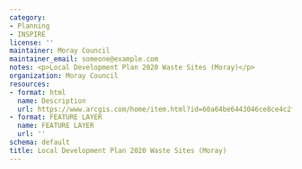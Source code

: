 ```yaml
---
category:
- Planning
- INSPIRE
license: ''
maintainer: Moray Council
maintainer_email: someone@example.com
notes: <p>Local Development Plan 2020 Waste Sites (Moray)</p>
organization: Moray Council
resources:
- format: html
  name: Description
  url: https://www.arcgis.com/home/item.html?id=60a64be6443046ce8ce4c2fe628f2c37
- format: FEATURE LAYER
  name: FEATURE LAYER
  url: ''
schema: default
title: Local Development Plan 2020 Waste Sites (Moray)
---
```

